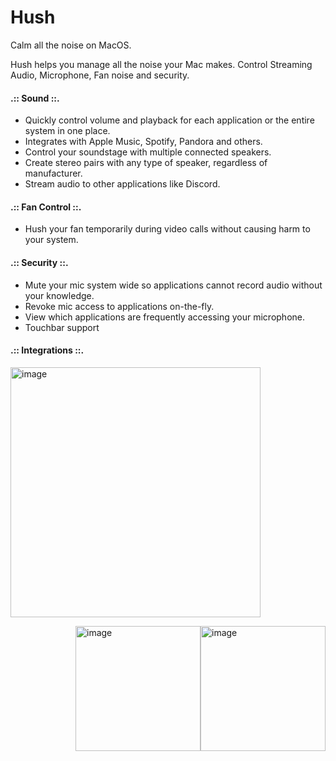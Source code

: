 # Hush
Calm all the noise on MacOS.

Hush helps you manage all the noise your Mac makes. Control Streaming Audio, Microphone, Fan noise and security.

#### .:: Sound ::.
- Quickly control volume and playback for each application or the entire system in one place.
- Integrates with Apple Music, Spotify, Pandora and others.
- Control your soundstage with multiple connected speakers.
- Create stereo pairs with any type of speaker, regardless of manufacturer.
- Stream audio to other applications like Discord.

#### .:: Fan Control ::.
- Hush your fan temporarily during video calls without causing harm to your system.

#### .:: Security ::.
- Mute your mic system wide so applications cannot record audio without your knowledge.
- Revoke mic access to applications on-the-fly.
- View which applications are frequently accessing your microphone.
- Touchbar support

#### .:: Integrations ::.
<p>
  <img width="400" alt="image" src="https://user-images.githubusercontent.com/3058101/208556395-75757fc5-9ccd-46b9-ad1e-d55f22a5dde9.png">
</p>

<p>
  <img width="200" style="float: right;" alt="image" src="https://user-images.githubusercontent.com/3058101/208556604-f9f57e36-de45-4d44-bae2-70917ee387b5.png">
  <img width="200" style="float: right;" alt="image" src="https://user-images.githubusercontent.com/3058101/208556504-8fa89bd8-0975-4d4c-a7b2-d6b60aa7cdfd.png">
</p>
